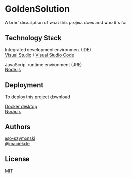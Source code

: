 # GoldenSolution

A brief description of what this project does and who it's for

## Technology Stack

Integrated development environment (IDE) \
[Visual Studio](https://visualstudio.microsoft.com) / [Visual Studio Code](https://code.visualstudio.com)

JavaScript runtime environment (JRE) \
[Node.js](https://nodejs.org/en)

## Deployment

To deploy this project download

[Docker desktop](https://docker.com/products/docker-desktop) \
[Node.js](https://nodejs.org/en)

## Authors

[@o-szymanski](https://github.com/o-szymanski) \
[@maciekole](https://github.com/maciekole)

## License

[MIT](https://choosealicense.com/licenses/mit/)
